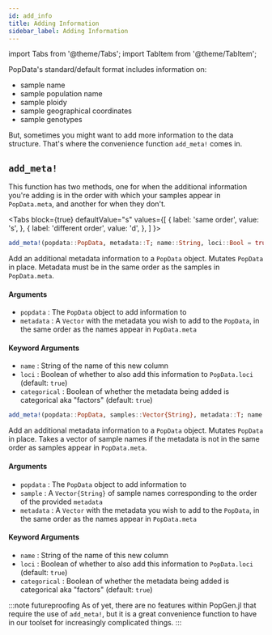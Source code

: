 ```yaml
---
id: add_info
title: Adding Information
sidebar_label: Adding Information
---
```

import Tabs from '@theme/Tabs';
import TabItem from '@theme/TabItem';

PopData's standard/default format includes information on:
- sample name
- sample population name
- sample ploidy
- sample geographical coordinates
- sample genotypes

But, sometimes you might want to add more information to the data structure. That's where the convenience function `add_meta!` comes in.

## `add_meta!`
This function has two methods, one for when the additional information you're adding is in the order with which your samples appear in `PopData.meta`, and another for when they don't. 

<Tabs
  block={true}
  defaultValue="s"
  values={[
    { label: 'same order', value: 's', },
    { label: 'different order', value: 'd', },
  ]
}>
<TabItem value="s">

```julia
add_meta!(popdata::PopData, metadata::T; name::String, loci::Bool = true, categorical::Bool = true) where T <: AbstractVector
```
Add an additional metadata information to a `PopData` object. Mutates `PopData` in place. Metadata 
must be in the same order as the samples in `PopData.meta`.

#### Arguments
- `popdata` : The `PopData` object to add information to
- `metadata` : A `Vector` with the metadata you wish to add to the `PopData`, in the same order as the names appear in `PopData.meta`

#### Keyword Arguments
- `name` : String of the name of this new column
- `loci` : Boolean of whether to also add this information to `PopData.loci` (default: `true`)
- `categorical` : Boolean of whether the metadata being added is categorical aka "factors" (default: `true`)

</TabItem>
<TabItem value = "d">

```julia
add_meta!(popdata::PopData, samples::Vector{String}, metadata::T; name::String, loci::Bool = true, categorical::Bool = true) where T <: AbstractVector
```
Add an additional metadata information to a `PopData` object. Mutates `PopData` in place. 
Takes a vector of sample names if the metadata is not in the same order as samples appear 
in `PopData.meta`.

#### Arguments
- `popdata` : The `PopData` object to add information to
- `sample` : A `Vector{String}` of sample names corresponding to the order of the provided `metadata` 
- `metadata` : A `Vector` with the metadata you wish to add to the `PopData`, in the same order as the names appear in `PopData.meta`

#### Keyword Arguments
- `name` : String of the name of this new column
- `loci` : Boolean of whether to also add this information to `PopData.loci` (default: `true`)
- `categorical` : Boolean of whether the metadata being added is categorical aka "factors" (default: `true`)

</TabItem>
</Tabs>

:::note futureproofing
As of yet, there are no features within PopGen.jl that require the use of `add_meta!`, but it is a great convenience function to have in our toolset for increasingly complicated things.
:::
